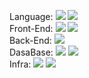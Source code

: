 Language: <img src="https://img.shields.io/badge/java-007396?&logo=openjdk&logoColor=white"/>&nbsp;<img src="https://img.shields.io/badge/JavaScript-F7DF1E?&logo=javascript&logoColor=black"/></br>
Front-End: <img src="https://img.shields.io/badge/HTML5-E34F26?&logo=html5&logoColor=white"/>&nbsp;<img src="https://img.shields.io/badge/CSS3-1572B6?&logo=css3&logoColor=white"/></br>
Back-End: <img src="https://img.shields.io/badge/Spring-6DB33F?&logo=Spring&logoColor=white"/></br>
DasaBase: <img src="https://img.shields.io/badge/MySQL-4479A1?&logo=MySQL&logoColor=white"/>&nbsp;<img src="https://img.shields.io/badge/ORACLE-F80000?&logo=oracle&logoColor=white"/></br>
Infra: <img src="https://img.shields.io/badge/Amazon%20S3-569A31?&logo=Amazon%20S3&logoColor=white">&nbsp;<img src="https://img.shields.io/badge/Amazon%20EC2-FF9900?&logo=Amazon%20EC2&logoColor=white">&nbsp;</br>
<!--https://velog.io/@hippohami/Git-README-%EA%BE%B8%EB%AF%B8%EA%B8%B0-%EB%B1%83%EC%A7%80-%EB%AA%A8%EC%9D%8C-->
